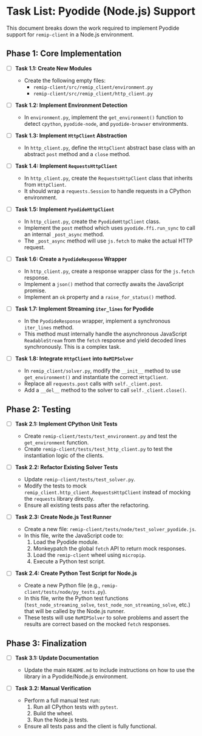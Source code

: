 # Task List: Pyodide (Node.js) Support

This document breaks down the work required to implement Pyodide support for `remip-client` in a Node.js environment.

## Phase 1: Core Implementation

-   [ ] **Task 1.1: Create New Modules**
    -   Create the following empty files:
        -   `remip-client/src/remip_client/environment.py`
        -   `remip-client/src/remip_client/http_client.py`

-   [ ] **Task 1.2: Implement Environment Detection**
    -   In `environment.py`, implement the `get_environment()` function to detect `cpython`, `pyodide-node`, and `pyodide-browser` environments.

-   [ ] **Task 1.3: Implement `HttpClient` Abstraction**
    -   In `http_client.py`, define the `HttpClient` abstract base class with an abstract `post` method and a `close` method.

-   [ ] **Task 1.4: Implement `RequestsHttpClient`**
    -   In `http_client.py`, create the `RequestsHttpClient` class that inherits from `HttpClient`.
    -   It should wrap a `requests.Session` to handle requests in a CPython environment.

-   [ ] **Task 1.5: Implement `PyodideHttpClient`**
    -   In `http_client.py`, create the `PyodideHttpClient` class.
    -   Implement the `post` method which uses `pyodide.ffi.run_sync` to call an internal `_post_async` method.
    -   The `_post_async` method will use `js.fetch` to make the actual HTTP request.

-   [ ] **Task 1.6: Create a `PyodideResponse` Wrapper**
    -   In `http_client.py`, create a response wrapper class for the `js.fetch` response.
    -   Implement a `json()` method that correctly awaits the JavaScript promise.
    -   Implement an `ok` property and a `raise_for_status()` method.

-   [ ] **Task 1.7: Implement Streaming `iter_lines` for Pyodide**
    -   In the `PyodideResponse` wrapper, implement a synchronous `iter_lines` method.
    -   This method must internally handle the asynchronous JavaScript `ReadableStream` from the `fetch` response and yield decoded lines synchronously. This is a complex task.

-   [ ] **Task 1.8: Integrate `HttpClient` into `ReMIPSolver`**
    -   In `remip_client/solver.py`, modify the `__init__` method to use `get_environment()` and instantiate the correct `HttpClient`.
    -   Replace all `requests.post` calls with `self._client.post`.
    -   Add a `__del__` method to the solver to call `self._client.close()`.

## Phase 2: Testing

-   [ ] **Task 2.1: Implement CPython Unit Tests**
    -   Create `remip-client/tests/test_environment.py` and test the `get_environment` function.
    -   Create `remip-client/tests/test_http_client.py` to test the instantiation logic of the clients.

-   [ ] **Task 2.2: Refactor Existing Solver Tests**
    -   Update `remip-client/tests/test_solver.py`.
    -   Modify the tests to mock `remip_client.http_client.RequestsHttpClient` instead of mocking the `requests` library directly.
    -   Ensure all existing tests pass after the refactoring.

-   [ ] **Task 2.3: Create Node.js Test Runner**
    -   Create a new file: `remip-client/tests/node/test_solver_pyodide.js`.
    -   In this file, write the JavaScript code to:
        1.  Load the Pyodide module.
        2.  Monkeypatch the global `fetch` API to return mock responses.
        3.  Load the `remip-client` wheel using `micropip`.
        4.  Execute a Python test script.

-   [ ] **Task 2.4: Create Python Test Script for Node.js**
    -   Create a new Python file (e.g., `remip-client/tests/node/py_tests.py`).
    -   In this file, write the Python test functions (`test_node_streaming_solve`, `test_node_non_streaming_solve`, etc.) that will be called by the Node.js runner.
    -   These tests will use `ReMIPSolver` to solve problems and assert the results are correct based on the mocked `fetch` responses.

## Phase 3: Finalization

-   [ ] **Task 3.1: Update Documentation**
    -   Update the main `README.md` to include instructions on how to use the library in a Pyodide/Node.js environment.

-   [ ] **Task 3.2: Manual Verification**
    -   Perform a full manual test run:
        1.  Run all CPython tests with `pytest`.
        2.  Build the wheel.
        3.  Run the Node.js tests.
    -   Ensure all tests pass and the client is fully functional.
